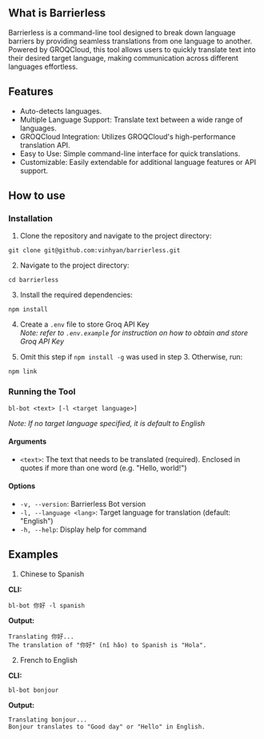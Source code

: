 ## What is Barrierless

Barrierless is a command-line tool designed to break down language barriers by providing seamless translations from one language to another. Powered by GROQCloud, this tool allows users to quickly translate text into their desired target language, making communication across different languages effortless.

## Features

- Auto-detects languages.
- Multiple Language Support: Translate text between a wide range of languages.
- GROQCloud Integration: Utilizes GROQCloud's high-performance translation API.
- Easy to Use: Simple command-line interface for quick translations.
- Customizable: Easily extendable for additional language features or API support.

## How to use

### Installation

1. Clone the repository and navigate to the project directory:

```
git clone git@github.com:vinhyan/barrierless.git
```

2. Navigate to the project directory:

```
cd barrierless
```

3. Install the required dependencies:

```
npm install
```

4. Create a `.env` file to store Groq API Key  
   _Note: refer to `.env.example` for instruction on how to obtain and store Groq API Key_

5. Omit this step if `npm install -g` was used in step 3. Otherwise, run:

```
npm link
```

### Running the Tool

```
bl-bot <text> [-l <target language>]
```

_Note: If no target language specified, it is default to English_

#### Arguments

- `<text>`: The text that needs to be translated (required). Enclosed in quotes if more than one word (e.g. "Hello, world!")

#### Options

- `-v, --version`: Barrierless Bot version
- `-l, --language <lang>`: Target language for translation (default: "English")
- `-h, --help`: Display help for command

## Examples

1. Chinese to Spanish

**CLI:**

```
bl-bot 你好 -l spanish
```

**Output:**

```
Translating 你好...
The translation of "你好" (nǐ hǎo) to Spanish is "Hola".
```

2. French to English

**CLI:**

```
bl-bot bonjour
```

**Output:**

```
Translating bonjour...
Bonjour translates to "Good day" or "Hello" in English.
```
